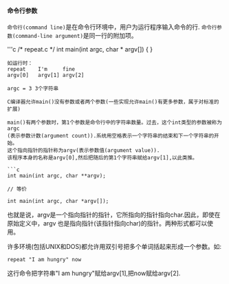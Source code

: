 #### 命令行参数
`命令行(command line)`是在命令行环境中，用户为运行程序输入命令的行.
`命令行参数(command-line argument)`是同一行的附加项。

'''c
/* repeat.c */
int main(int argc, char * argv[])
{
}
```
如运行时：
repeat    I'm     fine
argv[0]   argv[1] argv[2] 

argc = 3 3个字符串

C编译器允许main()没有参数或者两个参数(一些实现允许main()有更多参数，属于对标准的扩展)

main()有两个参数时，第1个参数是命令行中的字符串数量。过去，这个int类型的参数被称为argc
(表示参数计数(argument count)).系统用空格表示一个字符串的结束和下一个字符串的开始。
这个指向指针的指针称为argv(表示参数值(argument value)).
该程序本身的名称是argv[0],然后把随后的第1个字符串赋给argv[1],以此类推。

```c
int main(int argc, char **argv);

// 等价

int main(int argc, char *argv[]);
```
也就是说，argv是一个指向指针的指针，它所指向的指针指向char.因此，即使在原始定义中，argv
也是指向指针(该指针指向char)的指针。两种形式都可以使用。

许多环境(包括UNIX和DOS)都允许用双引号把多个单词括起来形成一个参数。如:
```shell
repeat "I am hungry" now
```
这行命令把字符串"I am hungry"赋给argv[1],把now赋给argv[2].
